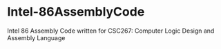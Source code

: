 # Intel-86AssemblyCode
 Intel 86 Assembly Code written for CSC267: Computer Logic Design and Assembly Language
